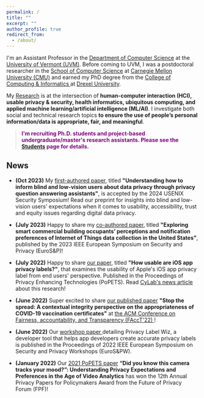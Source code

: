 ```yaml
---
permalink: /
title: ""
excerpt: ""
author_profile: true
redirect_from:
  - /about/
---
```

<!---[UVM Logo](/images/UVMLogoSolid.png)--->

I'm an Assistant Professor in the <a href="https://www.uvm.edu/cems/cs" target="_blank">Department of Computer Science</a> at the <a href="https://www.uvm.edu/" target="_blank">University of Vermont (UVM)</a>. Before coming to UVM, I was a postdoctoral researcher in the <a href="https://www.cs.cmu.edu/" target="_blank">School of Computer Science</a> at <a href="https://www.cmu.edu/" target="_blank">Carnegie Mellon University (CMU)</a> and earned my PhD degree from the <a href="http://drexel.edu/cci/" target="_blank"> College of Computing &amp; Informatics </a> at <a href="http://drexel.edu/" target="_blank">Drexel University</a>.

My [Research](/research/) is at the intersection of **human-computer interaction (HCI), usable privacy &amp; security, health informatics, ubiquitous computing, and applied machine learning/artificial intelligence (ML/AI)**. I investigate both social and technical research topics **to ensure the use of people’s personal information/data is appropriate, fair, and meaningful**.

 >  <span style="color:purple">**I'm recruiting Ph.D. students and project-based undergraduate/master's research assistants. Please see the [Students](/students/) page for details.**</span>

<!--- News --->

## News
- **(Oct 2023)** My <a href="https://arxiv.org/abs/2310.08687" target="_blank">first-authored paper</a>, titled **"Understanding how to inform blind and low-vision users about data privacy through privacy question answering assistants"**, is accepted by the 2024 USENIX Security Symposium! Read our preprint for insights into blind and low-vision users' expectations when it comes to usability, accessibility, trust and equity issues regarding digital data privacy.

- **(July 2023)** Happy to share my <a href="https://www.computer.org/csdl/proceedings-article/eurosp/2023/651200b030/1OFthX4Qhbi" target="_blank"> co-authored paper</a>, titled **"Exploring smart commercial building occupants’ perceptions and notification preferences of Internet of Things data collection in the United States"**, published by the 2023 IEEE European Symposium on Security and
Privacy (EuroS&P)!

- **(July 2022)** Happy to share <a href="https://petsymposium.org/2022/files/papers/issue4/popets-2022-0106.pdf" target="_blank"> our paper</a>, titled **"How usable are iOS app privacy labels?"**, that examines the usability of Apple's iOS app privacy label from end users' perspective. Published in the Proceedings of Privacy Enhancing Technologies (PoPETS). Read <a href="https://www.cylab.cmu.edu/news/2022/07/25-ios-privacy-labels-miss-mark.html" target="_blank"> CyLab's news article</a> about this research!

- **(June 2022)** Super excited to share <a href="https://dl.acm.org/doi/10.1145/3531146.3533222" target="_blank">our published paper</a> **"Stop the spread: A contextual integrity perspective on the appropriateness of COVID-19 vaccination certificates"** at <a href="https://facctconference.org/2022/index.html" target="_blank">the ACM Conference on Fairness, accountability, and Transparency (FAccT'22) </a>! 
<!-----We present a survey study of informational norms related to sharing of vaccination certificate information in different contexts such as education, health, and transportation. Beyond the blunt approach that privacy must be traded off against public health, our findings open the door to more informed and nuanced alternatives that allow the pursuit of public health even as we reinforce appropriate information practices. --->

- **(June 2022)** Our <a href="https://ieeexplore.ieee.org/abstract/document/9799337" target="_blank"> workshop paper </a> detailing Privacy Label Wiz, a developer tool that helps app developers create accurate privacy labels is published in the Proceedings of 2022 IEEE European Symposium on Security and Privacy Workshops (EuroS&PW).

- **(January 2022)** Our <a href="https://www.petsymposium.org/2021/files/papers/issue2/popets-2021-0028.pdf" target="_blank"> 2021 PoPETS paper</a> **“Did you know this camera tracks your mood?”: Understanding Privacy Expectations and Preferences in the Age of Video Analytics** has won the 12th Annual Privacy Papers for Policymakers Award from the Future of Privacy Forum (FPF)!

<!--- Travel --->


